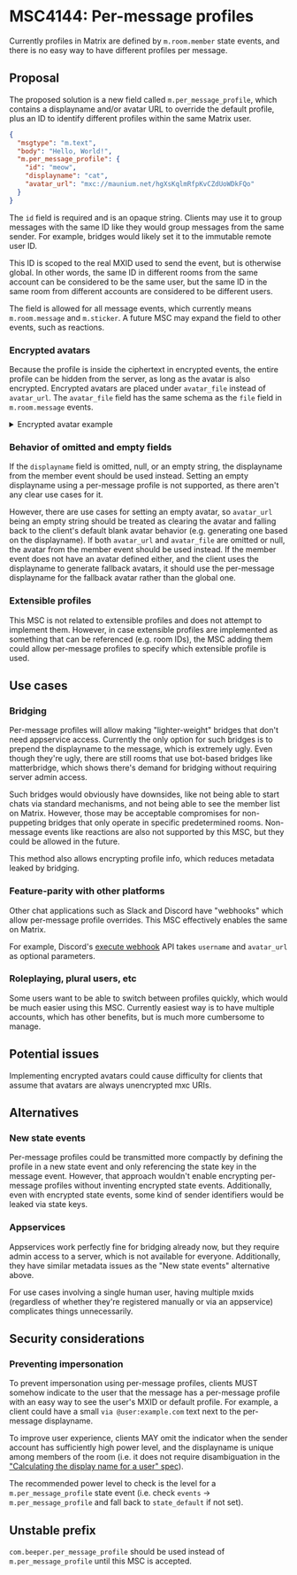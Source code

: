 # MSC4144: Per-message profiles
Currently profiles in Matrix are defined by `m.room.member` state events, and
there is no easy way to have different profiles per message.

## Proposal
The proposed solution is a new field called `m.per_message_profile`, which
contains a displayname and/or avatar URL to override the default profile,
plus an ID to identify different profiles within the same Matrix user.

```json
{
  "msgtype": "m.text",
  "body": "Hello, World!",
  "m.per_message_profile": {
    "id": "meow",
    "displayname": "cat",
    "avatar_url": "mxc://maunium.net/hgXsKqlmRfpKvCZdUoWDkFQo"
  }
}
```

The `id` field is required and is an opaque string. Clients may use it to group
messages with the same ID like they would group messages from the same sender.
For example, bridges would likely set it to the immutable remote user ID.

This ID is scoped to the real MXID used to send the event, but is otherwise
global. In other words, the same ID in different rooms from the same account
can be considered to be the same user, but the same ID in the same room from
different accounts are considered to be different users.

The field is allowed for all message events, which currently means
`m.room.message` and `m.sticker`. A future MSC may expand the field to other
events, such as reactions.

### Encrypted avatars
Because the profile is inside the ciphertext in encrypted events, the entire
profile can be hidden from the server, as long as the avatar is also encrypted.
Encrypted avatars are placed under `avatar_file` instead of `avatar_url`.
The `avatar_file` field has the same schema as the `file` field in
`m.room.message` events.

<details>
<summary>Encrypted avatar example</summary>

```json
{
  "msgtype": "m.text",
  "body": "Hello, World!",
  "m.per_message_profile": {
    "id": "meow",
    "displayname": "cat",
    "avatar_file": {
      "v": "v2",
      "key": {
        "alg": "A256CTR",
        "ext": true,
        "k": "8dXeBMBMthuXGY5zmUh9Mi0aqC1kndMZ4NCa-0RhELc",
        "key_ops": [
          "encrypt",
          "decrypt"
        ],
        "kty": "oct"
      },
      "iv": "L6zup2cR570AAAAAAAAAAA",
      "hashes": {
        "sha256": "/cTs+PajUcznbV3h1w5gh1AHnLjrKQVl2jU3xLCqoBI"
      },
      "url": "mxc://maunium.net/eKLhozQduElYSgBkWjtwSXoi"
    }
  }
}
```

</details>

### Behavior of omitted and empty fields
If the `displayname` field is omitted, null, or an empty string, the
displayname from the member event should be used instead. Setting an empty
displayname using a per-message profile is not supported, as there aren't any
clear use cases for it.

However, there are use cases for setting an empty avatar, so `avatar_url` being
an empty string should be treated as clearing the avatar and falling back to
the client's default blank avatar behavior (e.g. generating one based on the
displayname). If both `avatar_url` and `avatar_file` are omitted or null, the
avatar from the member event should be used instead. If the member event does
not have an avatar defined either, and the client uses the displayname to
generate fallback avatars, it should use the per-message displayname for the
fallback avatar rather than the global one.

### Extensible profiles
This MSC is not related to extensible profiles and does not attempt to
implement them. However, in case extensible profiles are implemented as
something that can be referenced (e.g. room IDs), the MSC adding them could
allow per-message profiles to specify which extensible profile is used.

## Use cases

### Bridging
Per-message profiles will allow making "lighter-weight" bridges that don't need
appservice access. Currently the only option for such bridges is to prepend the
displayname to the message, which is extremely ugly. Even though they're ugly,
there are still rooms that use bot-based bridges like matterbridge, which shows
there's demand for bridging without requiring server admin access.

Such bridges would obviously have downsides, like not being able to start chats
via standard mechanisms, and not being able to see the member list on Matrix.
However, those may be acceptable compromises for non-puppeting bridges that
only operate in specific predetermined rooms. Non-message events like reactions
are also not supported by this MSC, but they could be allowed in the future.

This method also allows encrypting profile info, which reduces metadata leaked
by bridging.

### Feature-parity with other platforms
Other chat applications such as Slack and Discord have "webhooks" which allow
per-message profile overrides. This MSC effectively enables the same on Matrix.

For example, Discord's [execute webhook](https://discord.com/developers/docs/resources/webhook#execute-webhook)
API takes `username` and `avatar_url` as optional parameters.

### Roleplaying, plural users, etc
Some users want to be able to switch between profiles quickly, which would be
much easier using this MSC. Currently easiest way is to have multiple accounts,
which has other benefits, but is much more cumbersome to manage.

## Potential issues
Implementing encrypted avatars could cause difficulty for clients that assume
that avatars are always unencrypted mxc URIs.

## Alternatives
### New state events
Per-message profiles could be transmitted more compactly by defining the profile
in a new state event and only referencing the state key in the message event.
However, that approach wouldn't enable encrypting per-message profiles without
inventing encrypted state events. Additionally, even with encrypted state
events, some kind of sender identifiers would be leaked via state keys.

### Appservices
Appservices work perfectly fine for bridging already now, but they require
admin access to a server, which is not available for everyone. Additionally,
they have similar metadata issues as the "New state events" alternative above.

For use cases involving a single human user, having multiple mxids (regardless
of whether they're registered manually or via an appservice) complicates things
unnecessarily.

## Security considerations

### Preventing impersonation
To prevent impersonation using per-message profiles, clients MUST somehow
indicate to the user that the message has a per-message profile with an easy
way to see the user's MXID or default profile. For example, a client could have
a small `via @user:example.com` text next to the per-message displayname.

To improve user experience, clients MAY omit the indicator when the sender
account has sufficiently high power level, and the displayname is unique among
members of the room (i.e. it does not require disambiguation in the
["Calculating the display name for a user" spec](https://spec.matrix.org/v1.12/client-server-api/#calculating-the-display-name-for-a-user)).

The recommended power level to check is the level for a `m.per_message_profile`
state event (i.e. check `events` -> `m.per_message_profile` and fall back to
`state_default` if not set).

## Unstable prefix
`com.beeper.per_message_profile` should be used instead of `m.per_message_profile`
until this MSC is accepted.

